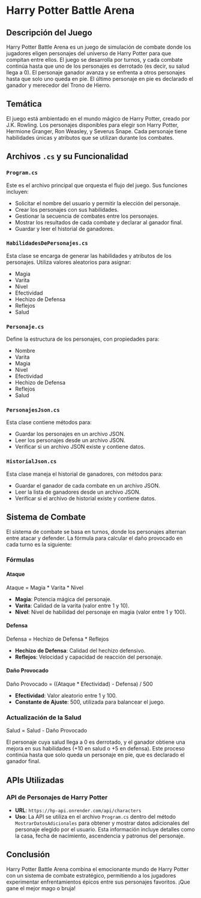 # Harry Potter Battle Arena

## Descripción del Juego

Harry Potter Battle Arena es un juego de simulación de combate donde los jugadores eligen personajes del universo de Harry Potter para que compitan entre ellos. El juego se desarrolla por turnos, y cada combate continúa hasta que uno de los personajes es derrotado (es decir, su salud llega a 0). El personaje ganador avanza y se enfrenta a otros personajes hasta que solo uno queda en pie. El último personaje en pie es declarado el ganador y merecedor del Trono de Hierro.

## Temática

El juego está ambientado en el mundo mágico de Harry Potter, creado por J.K. Rowling. Los personajes disponibles para elegir son Harry Potter, Hermione Granger, Ron Weasley, y Severus Snape. Cada personaje tiene habilidades únicas y atributos que se utilizan durante los combates.

## Archivos `.cs` y su Funcionalidad

### `Program.cs`

Este es el archivo principal que orquesta el flujo del juego. Sus funciones incluyen:
- Solicitar el nombre del usuario y permitir la elección del personaje.
- Crear los personajes con sus habilidades.
- Gestionar la secuencia de combates entre los personajes.
- Mostrar los resultados de cada combate y declarar al ganador final.
- Guardar y leer el historial de ganadores.

### `HabilidadesDePersonajes.cs`

Esta clase se encarga de generar las habilidades y atributos de los personajes. Utiliza valores aleatorios para asignar:
- Magia
- Varita
- Nivel
- Efectividad
- Hechizo de Defensa
- Reflejos
- Salud

### `Personaje.cs`

Define la estructura de los personajes, con propiedades para:
- Nombre
- Varita
- Magia
- Nivel
- Efectividad
- Hechizo de Defensa
- Reflejos
- Salud

### `PersonajesJson.cs`

Esta clase contiene métodos para:
- Guardar los personajes en un archivo JSON.
- Leer los personajes desde un archivo JSON.
- Verificar si un archivo JSON existe y contiene datos.

### `HistorialJson.cs`

Esta clase maneja el historial de ganadores, con métodos para:
- Guardar el ganador de cada combate en un archivo JSON.
- Leer la lista de ganadores desde un archivo JSON.
- Verificar si el archivo de historial existe y contiene datos.

## Sistema de Combate

El sistema de combate se basa en turnos, donde los personajes alternan entre atacar y defender. La fórmula para calcular el daño provocado en cada turno es la siguiente:

### Fórmulas

#### Ataque

Ataque = Magia * Varita * Nivel


- **Magia**: Potencia mágica del personaje.
- **Varita**: Calidad de la varita (valor entre 1 y 10).
- **Nivel**: Nivel de habilidad del personaje en magia (valor entre 1 y 100).

#### Defensa

Defensa = Hechizo de Defensa * Reflejos


- **Hechizo de Defensa**: Calidad del hechizo defensivo.
- **Reflejos**: Velocidad y capacidad de reacción del personaje.

#### Daño Provocado

Daño Provocado = ((Ataque * Efectividad) - Defensa) / 500


- **Efectividad**: Valor aleatorio entre 1 y 100.
- **Constante de Ajuste**: 500, utilizada para balancear el juego.

### Actualización de la Salud

Salud = Salud - Daño Provocado


El personaje cuya salud llega a 0 es derrotado, y el ganador obtiene una mejora en sus habilidades (+10 en salud o +5 en defensa). Este proceso continúa hasta que solo queda un personaje en pie, que es declarado el ganador final.

## APIs Utilizadas

### API de Personajes de Harry Potter

- **URL**: `https://hp-api.onrender.com/api/characters`
- **Uso**: La API se utiliza en el archivo `Program.cs` dentro del método `MostrarDatosAdicionales` para obtener y mostrar datos adicionales del personaje elegido por el usuario. Esta información incluye detalles como la casa, fecha de nacimiento, ascendencia y patronus del personaje.

## Conclusión

Harry Potter Battle Arena combina el emocionante mundo de Harry Potter con un sistema de combate estratégico, permitiendo a los jugadores experimentar enfrentamientos épicos entre sus personajes favoritos. ¡Que gane el mejor mago o bruja!

